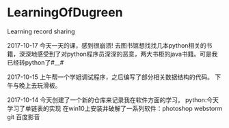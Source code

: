 # LearningOfDugreen
Learning record sharing

2017-10-17
今天一天的课，感到很崩溃!
去图书馆想找找几本python相关的书籍，深深地感受到了对python程序员深深的恶意，两大书柜的java书籍。可是我已经转python了#__#



2017-10-15
上午帮一个学姐调试程序，之后编写了部分相关数据结构的代码。
下午与晚上去玩滑板。


2017-10-14
今天创建了一个新的仓库来记录我在软件方面的学习。
python:今天学习了单链表的实现
在win10上安装并破解了一系列软件：photoshop webstorm git 百度影音

